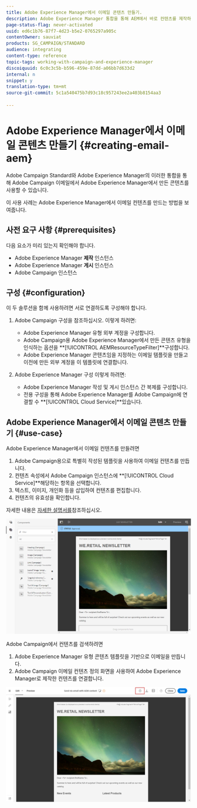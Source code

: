 ```yaml
---
title: Adobe Experience Manager에서 이메일 콘텐츠 만들기.
description: Adobe Experience Manager 통합을 통해 AEM에서 바로 컨텐츠를 제작하고 나중에 Adobe Campaign에서 사용할 수 있습니다.
page-status-flag: never-activated
uuid: ed6c1b76-87f7-4d23-b5e2-0765297a905c
contentOwner: sauviat
products: SG_CAMPAIGN/STANDARD
audience: integrating
content-type: reference
topic-tags: working-with-campaign-and-experience-manager
discoiquuid: 6c0c3c5b-b596-459e-87dd-a06bb7d633d2
internal: n
snippet: y
translation-type: tm+mt
source-git-commit: 5c1a540475b7d93c18c957243ee2a403b8154aa3

---
```



# Adobe Experience Manager에서 이메일 콘텐츠 만들기 {#creating-email-aem}

Adobe Campaign Standard와 Adobe Experience Manager의 이러한 통합을 통해 Adobe Campaign 이메일에서 Adobe Experience Manager에서 만든 콘텐츠를 사용할 수 있습니다.

이 사용 사례는 Adobe Experience Manager에서 이메일 컨텐츠를 만드는 방법을 보여줍니다.

## 사전 요구 사항 {#prerequisites}

다음 요소가 미리 있는지 확인해야 합니다.

* Adobe Experience Manager **제작** 인스턴스
* Adobe Experience Manager **게시** 인스턴스
* Adobe Campaign 인스턴스

## 구성 {#configuration}

이 두 솔루션을 함께 사용하려면 서로 연결하도록 구성해야 합니다.

1. Adobe Campaign 구성을 참조하십시오. 이렇게 하려면:

   * Adobe Experience Manager 유형 외부 계정을 구성합니다.
   * Adobe Campaign용 Adobe Experience Manager에서 만든 콘텐츠 유형을 인식하는 옵션을 **[!UICONTROL AEMResourceTypeFilter]**구성합니다.
   * Adobe Experience Manager 콘텐츠임을 지정하는 이메일 템플릿을 만들고 이전에 만든 외부 계정을 이 템플릿에 연결합니다.

1. Adobe Experience Manager 구성 이렇게 하려면:

   * Adobe Experience Manager 작성 및 게시 인스턴스 간 복제를 구성합니다.
   * 전용 구성을 통해 Adobe Experience Manager를 Adobe Campaign에 연결할 수 **[!UICONTROL Cloud Service]**있습니다.

## Adobe Experience Manager에서 이메일 콘텐츠 만들기 {#use-case}

Adobe Experience Manager에서 이메일 컨텐츠를 만들려면

1. Adobe Campaign용으로 특별히 작성된 템플릿을 사용하여 이메일 컨텐츠를 만듭니다.
1. 컨텐츠 속성에서 Adobe Campaign 인스턴스에 **[!UICONTROL Cloud Service]**해당하는 항목을 선택합니다.
1. 텍스트, 이미지, 개인화 등을 삽입하여 컨텐츠를 편집합니다.
1. 컨텐츠의 유효성을 확인합니다.

자세한 내용은 [자세한 설명서를](https://docs.adobe.com/content/help/en/experience-manager-65/authoring/aem-adobe-campaign/campaign.html)참조하십시오.

![](assets/aem_content.png)

Adobe Campaign에서 컨텐츠를 검색하려면

1. Adobe Experience Manager 유형 콘텐츠 템플릿을 기반으로 이메일을 만듭니다.
1. Adobe Campaign 이메일 컨텐츠 정의 화면을 사용하여 Adobe Experience Manager로 제작한 컨텐츠를 연결합니다.

![](assets/aem_linked_content.png)

